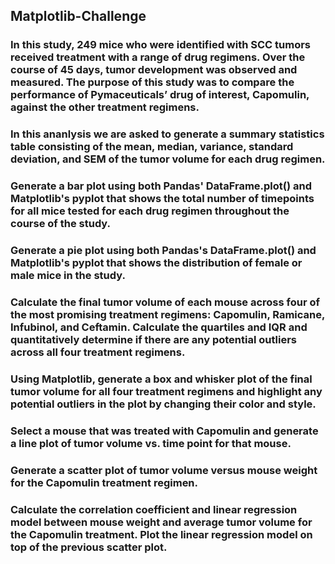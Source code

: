 ## Matplotlib-Challenge

### In this study, 249 mice who were identified with SCC tumors received treatment with a range of drug regimens. Over the course of 45 days, tumor development was observed and measured. The purpose of this study was to compare the performance of Pymaceuticals’ drug of interest, Capomulin, against the other treatment regimens.

### In this ananlysis we are asked to generate a summary statistics table consisting of the mean, median, variance, standard deviation, and SEM of the tumor volume for each drug regimen.

### Generate a bar plot using both Pandas' DataFrame.plot() and Matplotlib's pyplot that shows the total number of timepoints for all mice tested for each drug regimen throughout the course of the study.

### Generate a pie plot using both Pandas's DataFrame.plot() and Matplotlib's pyplot that shows the distribution of female or male mice in the study.

### Calculate the final tumor volume of each mouse across four of the most promising treatment regimens: Capomulin, Ramicane, Infubinol, and Ceftamin. Calculate the quartiles and IQR and quantitatively determine if there are any potential outliers across all four treatment regimens.

### Using Matplotlib, generate a box and whisker plot of the final tumor volume for all four treatment regimens and highlight any potential outliers in the plot by changing their color and style.

### Select a mouse that was treated with Capomulin and generate a line plot of tumor volume vs. time point for that mouse.

### Generate a scatter plot of tumor volume versus mouse weight for the Capomulin treatment regimen.

### Calculate the correlation coefficient and linear regression model between mouse weight and average tumor volume for the Capomulin treatment. Plot the linear regression model on top of the previous scatter plot.